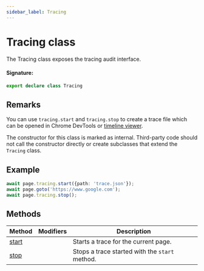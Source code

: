 ```yaml
---
sidebar_label: Tracing
---
```


# Tracing class

The Tracing class exposes the tracing audit interface.

#### Signature:

```typescript
export declare class Tracing
```

## Remarks

You can use `tracing.start` and `tracing.stop` to create a trace file which can be opened in Chrome DevTools or [timeline viewer](https://chromedevtools.github.io/timeline-viewer/).

The constructor for this class is marked as internal. Third-party code should not call the constructor directly or create subclasses that extend the `Tracing` class.

## Example

```ts
await page.tracing.start({path: 'trace.json'});
await page.goto('https://www.google.com');
await page.tracing.stop();
```

## Methods

| Method                                | Modifiers | Description                                               |
| ------------------------------------- | --------- | --------------------------------------------------------- |
| [start](./puppeteer.tracing.start.md) |           | Starts a trace for the current page.                      |
| [stop](./puppeteer.tracing.stop.md)   |           | Stops a trace started with the <code>start</code> method. |

